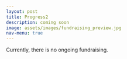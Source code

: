 ```yaml
---
layout: post
title: Progress2
description: coming soon
image: assets/images/fundraising_preview.jpg
nav-menu: true
---
```


Currently, there is no ongoing fundraising.